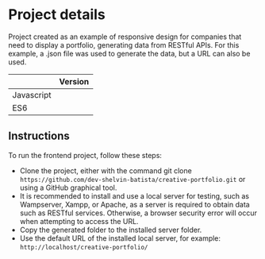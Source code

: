 # Project details

Project created as an example of responsive design for companies that need to display a portfolio, generating data from RESTful APIs. For this example, a .json file was used to generate the data, but a URL can also be used.

|                |Version							|
|----------------|-------------------------------|
|Javascript          |            |
|ES6          | |

## Instructions

To run the frontend project, follow these steps:

- Clone the project, either with the command git clone `https://github.com/dev-shelvin-batista/creative-portfolio.git` or using a GitHub graphical tool.
- It is recommended to install and use a local server for testing, such as Wampserver, Xampp, or Apache, as a server is required to obtain data such as RESTful services. Otherwise, a browser security error will occur when attempting to access the URL. 
- Copy the generated folder to the installed server folder.
- Use the default URL of the installed local server, for example: `http://localhost/creative-portfolio/`